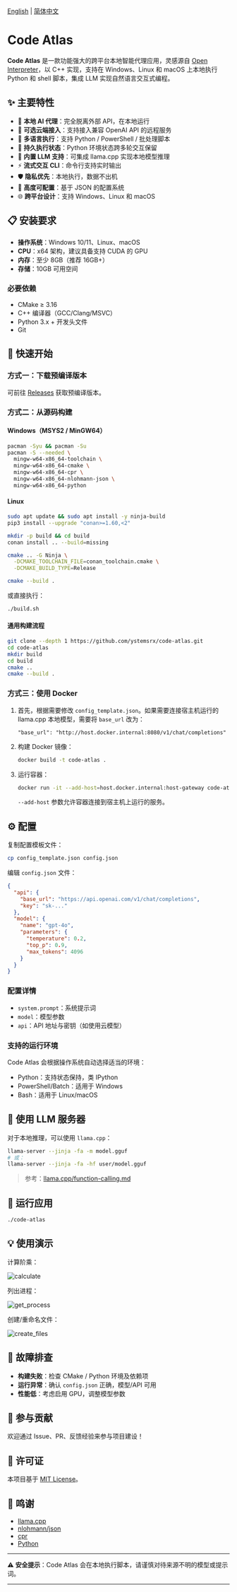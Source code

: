 [English](README.md) | [简体中文](README.zh.md)

# Code Atlas

**Code Atlas** 是一款功能强大的跨平台本地智能代理应用，灵感源自 [Open Interpreter](https://github.com/OpenInterpreter/open-interpreter)，以 C++ 实现，支持在 Windows、Linux 和 macOS 上本地执行 Python 和 shell 脚本，集成 LLM 实现自然语言交互式编程。

## ✨ 主要特性

* 🤖 **本地 AI 代理**：完全脱离外部 API，在本地运行
* 💬 **可选云端接入**：支持接入兼容 OpenAI API 的远程服务
* 🐍 **多语言执行**：支持 Python / PowerShell / 批处理脚本
* 🔄 **持久执行状态**：Python 环境状态跨多轮交互保留
* 🚀 **内置 LLM 支持**：可集成 llama.cpp 实现本地模型推理
* ⚡ **流式交互 CLI**：命令行支持实时输出
* 🛡️ **隐私优先**：本地执行，数据不出机
* 🔧 **高度可配置**：基于 JSON 的配置系统
* 🌐 **跨平台设计**：支持 Windows、Linux 和 macOS

## 📋 安装要求

* **操作系统**：Windows 10/11、Linux、macOS
* **CPU**：x64 架构，建议具备支持 CUDA 的 GPU
* **内存**：至少 8GB（推荐 16GB+）
* **存储**：10GB 可用空间

### 必要依赖

* CMake ≥ 3.16
* C++ 编译器（GCC/Clang/MSVC）
* Python 3.x + 开发头文件
* Git

## 🚀 快速开始

### 方式一：下载预编译版本

可前往 [Releases](https://github.com/ystemsrx/code-atlas/releases) 获取预编译版本。

### 方式二：从源码构建

#### Windows（MSYS2 / MinGW64）

```bash
pacman -Syu && pacman -Su
pacman -S --needed \
  mingw-w64-x86_64-toolchain \
  mingw-w64-x86_64-cmake \
  mingw-w64-x86_64-cpr \
  mingw-w64-x86_64-nlohmann-json \
  mingw-w64-x86_64-python
```

#### Linux

```bash
sudo apt update && sudo apt install -y ninja-build
pip3 install --upgrade "conan>=1.60,<2"

mkdir -p build && cd build
conan install .. --build=missing

cmake .. -G Ninja \
  -DCMAKE_TOOLCHAIN_FILE=conan_toolchain.cmake \
  -DCMAKE_BUILD_TYPE=Release

cmake --build .
```

或直接执行：

```bash
./build.sh
```

#### 通用构建流程

```bash
git clone --depth 1 https://github.com/ystemsrx/code-atlas.git
cd code-atlas
mkdir build
cd build
cmake ..
cmake --build .
```

### 方式三：使用 Docker

1. 首先，根据需要修改 `config_template.json`。如果需要连接宿主机运行的 llama.cpp 本地模型，需要将 `base_url` 改为：
   ```
   "base_url": "http://host.docker.internal:8080/v1/chat/completions"
   ```

2. 构建 Docker 镜像：
   ```bash
   docker build -t code-atlas .
   ```

3. 运行容器：
   ```bash
   docker run -it --add-host=host.docker.internal:host-gateway code-atlas
   ```
   `--add-host` 参数允许容器连接到宿主机上运行的服务。

## ⚙️ 配置

复制配置模板文件：

```bash
cp config_template.json config.json
```

编辑 `config.json` 文件：

```json
{
  "api": {
    "base_url": "https://api.openai.com/v1/chat/completions",
    "key": "sk-..."
  },
  "model": {
    "name": "gpt-4o",
    "parameters": {
      "temperature": 0.2,
      "top_p": 0.9,
      "max_tokens": 4096
    }
  }
}
```

### 配置详情

* `system.prompt`：系统提示词
* `model`：模型参数
* `api`：API 地址与密钥（如使用云模型）

### 支持的运行环境

Code Atlas 会根据操作系统自动选择适当的环境：

* Python：支持状态保持，类 IPython
* PowerShell/Batch：适用于 Windows
* Bash：适用于 Linux/macOS

## 🔌 使用 LLM 服务器

对于本地推理，可以使用 `llama.cpp`：

```bash
llama-server --jinja -fa -m model.gguf
# 或：
llama-server --jinja -fa -hf user/model.gguf
```

> 参考：[llama.cpp/function-calling.md](https://github.com/ggml-org/llama.cpp/blob/master/docs/function-calling.md)

## 🚀 运行应用

```bash
./code-atlas
```

## 💡 使用演示

计算阶乘：

![calculate](https://github.com/ystemsrx/code-atlas/blob/master/assets/run_calculate.png?raw=true)

列出进程：

![get_process](https://github.com/ystemsrx/code-atlas/blob/master/assets/run_get_process.png?raw=true)

创建/重命名文件：

![create_files](https://github.com/ystemsrx/code-atlas/blob/master/assets/run_create_files.png?raw=true)

## 🧩 故障排查

* **构建失败**：检查 CMake / Python 环境及依赖项
* **运行异常**：确认 `config.json` 正确，模型/API 可用
* **性能低**：考虑启用 GPU，调整模型参数

## 🙌 参与贡献

欢迎通过 Issue、PR、反馈经验来参与项目建设！

## 📄 许可证

本项目基于 [MIT License](LICENSE)。

## 🙏 鸣谢

* [llama.cpp](https://github.com/ggml-org/llama.cpp)
* [nlohmann/json](https://github.com/nlohmann/json)
* [cpr](https://github.com/libcpr/cpr)
* [Python](https://www.python.org)

---

⚠️ **安全提示**：Code Atlas 会在本地执行脚本，请谨慎对待来源不明的模型或提示词。

---
